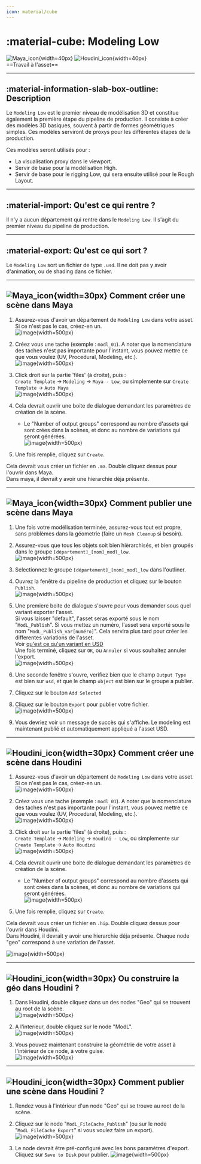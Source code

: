 ```yaml
---
icon: material/cube
---
```


# :material-cube: Modeling Low

![Maya_icon](../assets/icons/maya.png){width=40px}
![Houdini_icon](../assets/icons/houdini.png){width=40px}
<br>
==Travail à l'asset==

-----

## :material-information-slab-box-outline: Description

Le `Modeling Low` est le premier niveau de modélisation 3D et constitue également la première étape du pipeline de production. Il consiste à créer des modèles 3D basiques, souvent à partir de formes géométriques simples. Ces modèles serviront de proxys pour les différentes étapes de la production.

Ces modèles seront utilisés pour :

- La visualisation proxy dans le viewport.
- Servir de base pour la modélisation High.
- Servir de base pour le rigging Low, qui sera ensuite utilisé pour le Rough Layout.
    
-----

## :material-import: Qu'est ce qui rentre ?

Il n'y a aucun département qui rentre dans le `Modeling Low`. Il s'agit du premier niveau du pipeline de production.

-----

## :material-export: Qu'est ce qui sort ?

Le `Modeling Low` sort un fichier de type `.usd`. Il ne doit pas y avoir d'animation, ou de shading dans ce fichier.

-----


## ![Maya_icon](../assets/icons/maya.png){width=30px} Comment créer une scène dans Maya

1. Assurez-vous d'avoir un département de `Modeling Low` dans votre asset. Si ce n'est pas le cas, créez-en un.<br>
![image](../assets/screen_modeling_low/00.png){width=500px}

2. Créez vous une tache (exemple : `modl_01`). A noter que la nomenclature des taches n'est pas importante pour l'instant, vous pouvez mettre ce que vous voulez (UV, Procedural, Modeling, etc.).<br>
![image](../assets/screen_modeling_low/01.png){width=500px}

3. Click droit sur la partie 'files' (à droite), puis : <br>
`Create Template` -> `Modeling` -> `Maya - Low`, ou simplemente sur `Create Template` -> `Auto Maya`<br>
![image](../assets/screen_modeling_low/02.png){width=500px}

4. Cela devrait ouvrir une boite de dialogue demandant les paramètres de création de la scène.
    - Le "Number of output groups" correspond au nombre d'assets qui sont crées dans la scènes, et donc au nombre de variations qui seront générées.<br>
![image](../assets/screen_modeling_low/06.png){width=500px}

5. Une fois remplie, cliquez sur `Create`.

Cela devrait vous créer un fichier en `.ma`. Double cliquez dessus pour l'ouvrir dans Maya.<br>
Dans maya, il devrait y avoir une hierarchie déja présente.

-----

## ![Maya_icon](../assets/icons/maya.png){width=30px} Comment publier une scène dans Maya

1. Une fois votre modélisation terminée, assurez-vous tout est propre, sans problèmes dans la géometrie (faire un `Mesh Cleanup` si besoin).<br>

2. Assurez-vous que tous les objets soit bien hièrarchisés, et bien groupés dans le groupe `[département]_[nom]_modl_low`.<br>
![image](../assets/screen_modeling_low/03.png){width=500px}

3. Selectionnez le groupe `[département]_[nom]_modl_low` dans l'outliner.

4. Ouvrez la fenêtre du pipeline de production et cliquez sur le bouton `Publish`.<br>
![image](../assets/screen_modeling_low/04.png){width=500px}

5. Une premiere boite de dialogue s'ouvre pour vous demander sous quel variant exporter l'asset. <br>
Si vous laisser "default", l'asset seras exporté sous le nom "`ModL_Publish`". Si vous mettez un numéro, l'asset sera exporté sous le nom "`ModL_Publish_var[numéro]`".
Cela servira plus tard pour créer les differentes variations de l'asset. <br>
Voir [qu'est ce qu'un variant en USD](https://thomasescalle.github.io/Pipeline_USD_2025/qanda/#quest-ce-quun-variant-en-usd)<br>
Une fois terminé, cliquez sur `OK`, ou `Annuler` si vous souhaitez annuler l'export.<br>
![image](../assets/screen_modeling_low/07.png){width=500px}

6. Une seconde fenêtre s'ouvre, verifiez bien que le champ `Output Type` est bien sur `usd`, et que le champ `object` est bien sur le groupe a publier.<br>

7. Cliquez sur le bouton `Add Selected` <br>

8. Cliquez sur le bouton `Export` pour publier votre fichier.<br>
![image](../assets/screen_modeling_low/05.png){width=500px}
8. Vous devriez voir un message de succès qui s'affiche. Le modeling est maintenant publié et automatiquement appliqué a l'asset USD.

-----

## ![Houdini_icon](../assets/icons/houdini.png){width=30px} Comment créer une scène dans Houdini

1. Assurez-vous d'avoir un département de `Modeling Low` dans votre asset. Si ce n'est pas le cas, créez-en un.<br>
![image](../assets/screen_modeling_low/00.png){width=500px}

2. Créez vous une tache (exemple : `modl_01`). A noter que la nomenclature des taches n'est pas importante pour l'instant, vous pouvez mettre ce que vous voulez (UV, Procedural, Modeling, etc.).<br>
![image](../assets/screen_modeling_low/01.png){width=500px}

3. Click droit sur la partie 'files' (à droite), puis : <br>
`Create Template` -> `Modeling` -> `Houdini - Low`, ou simplemente sur `Create Template` -> `Auto Houdini`<br>
![image](../assets/screen_modeling_low/08.png){width=500px}

4. Cela devrait ouvrir une boite de dialogue demandant les paramètres de création de la scène.
    - Le "Number of output groups" correspond au nombre d'assets qui sont crées dans la scènes, et donc au nombre de variations qui seront générées.<br>
![image](../assets/screen_modeling_low/06.png){width=500px}

5. Une fois remplie, cliquez sur `Create`.


Cela devrait vous créer un fichier en `.hip`. Double cliquez dessus pour l'ouvrir dans Houdini.<br>
Dans Houdini, il devrait y avoir une hierarchie déja présente. Chaque node "geo" correspond à une variation de l'asset.<br>

![image](../assets/screen_modeling_low/09.png){width=500px}

-----

## ![Houdini_icon](../assets/icons/houdini.png){width=30px} Ou construire la géo dans Houdini ?

1. Dans Houdini, double cliquez dans un des nodes "Geo" qui se trouvent au root de la scène.<br>
![image](../assets/screen_modeling_low/10.png){width=500px}

2. A l'interieur, double cliquez sur le node "ModL".<br>
![image](../assets/screen_modeling_low/12.png){width=500px}

3. Vous pouvez maintenant construire la géométrie de votre asset à l'intérieur de ce node, à votre guise.<br>
![image](../assets/screen_modeling_low/11.png){width=500px}

-----

## ![Houdini_icon](../assets/icons/houdini.png){width=30px} Comment publier une scène dans Houdini ?

1. Rendez vous à l'intérieur d'un node "Geo" qui se trouve au root de la scène.

2. Cliquez sur le node "`ModL_FileCache_Publish`" (ou sur le node "`ModL_FileCache_Export`" si vous voulez faire un export).<br>
![image](../assets/screen_modeling_low/13.png){width=500px}

3. Le node devrait être pré-configuré avec les bons paramètres d'export. Cliquez sur `Save to Disk` pour publier.
![image](../assets/screen_modeling_low/14.png){width=500px}
